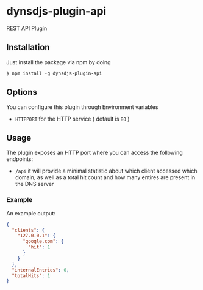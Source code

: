 # dynsdjs-plugin-api
REST API Plugin

## Installation

Just install the package via npm by doing

```shell
$ npm install -g dynsdjs-plugin-api
```

## Options

You can configure this plugin through Environment variables

- `HTTPPORT` for the HTTP service ( default is `80` )

## Usage

The plugin exposes an HTTP port where you can access the following endpoints:

- `/api` it will provide a minimal statistic about which client accessed which domain, as well as a total hit count and how many entires are present in the DNS server

### Example

An example output:

```json
{
  "clients": {
    "127.0.0.1": {
      "google.com": {
        "hit": 1
      }
    }
  },
  "internalEntries": 0,
  "totalHits": 1
}
```

